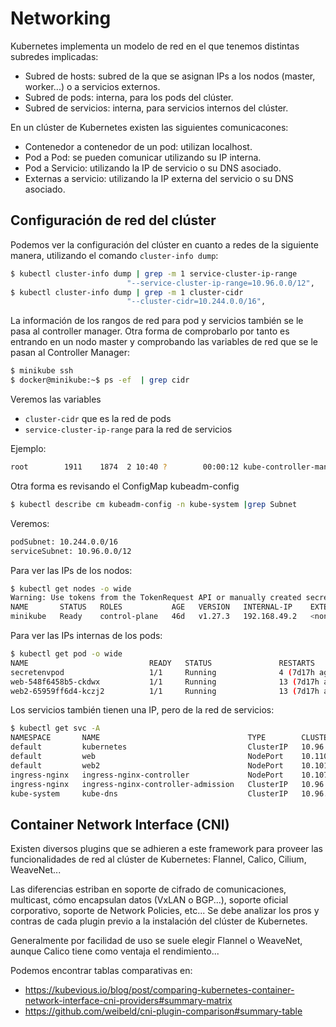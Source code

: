# Networking

Kubernetes implementa un modelo de red en el que tenemos distintas subredes implicadas:​

* Subred de hosts: subred de la que se asignan IPs a los nodos (master, worker...) o a servicios externos.​
* Subred de pods: interna, para los pods del clúster.​
* Subred de servicios: interna, para servicios internos del clúster.​

​En un clúster de Kubernetes existen las siguientes comunicacones:​

* Contenedor a contenedor de un pod: utilizan localhost.​
* Pod a Pod: se pueden comunicar utilizando su IP interna.​
* Pod a Servicio: utilizando la IP de servicio o su DNS asociado.​
* Externas a servicio: utilizando la IP externa del servicio o su DNS asociado.

## Configuración de red del clúster

Podemos ver la configuración del clúster en cuanto a redes de la siguiente manera, utilizando el comando `cluster-info dump`:
```bash
$ kubectl cluster-info dump | grep -m 1 service-cluster-ip-range
                          "--service-cluster-ip-range=10.96.0.0/12",
$ kubectl cluster-info dump | grep -m 1 cluster-cidr
                          "--cluster-cidr=10.244.0.0/16",
```
La información de los rangos de red para pod y servicios también se le pasa al controller manager. Otra forma de comprobarlo por tanto es entrando en un nodo master y comprobando las variables de red que se le pasan al Controller Manager:
```bash
$ minikube ssh
$ docker@minikube:~$ ps -ef  | grep cidr
```
Veremos las variables

*	`cluster-cidr` que es la red de pods
*	`service-cluster-ip-range` para la red de servicios

Ejemplo:
```bash
root        1911    1874  2 10:40 ?        00:00:12 kube-controller-manager --allocate-node-cidrs=true --authentication-kubeconfig=/etc/kubernetes/controller-manager.conf --authorization-kubeconfig=/etc/kubernetes/controller-manager.conf --bind-address=127.0.0.1 --client-ca-file=/var/lib/minikube/certs/ca.crt --cluster-cidr=10.244.0.0/16 --cluster-name=mk --cluster-signing-cert-file=/var/lib/minikube/certs/ca.crt --cluster-signing-key-file=/var/lib/minikube/certs/ca.key --controllers=*,bootstrapsigner,tokencleaner --kubeconfig=/etc/kubernetes/controller-manager.conf --leader-elect=false --requestheader-client-ca-file=/var/lib/minikube/certs/front-proxy-ca.crt --root-ca-file=/var/lib/minikube/certs/ca.crt --service-account-private-key-file=/var/lib/minikube/certs/sa.key --service-cluster-ip-range=10.96.0.0/12 --use-service-account-credentials=true
```
Otra forma es revisando el ConfigMap kubeadm-config
```bash
$ kubectl describe cm kubeadm-config -n kube-system |grep Subnet
```
Veremos:
```bash
podSubnet: 10.244.0.0/16
serviceSubnet: 10.96.0.0/12
```
Para ver las IPs de los nodos:
```bash
$ kubectl get nodes -o wide
Warning: Use tokens from the TokenRequest API or manually created secret-based tokens instead of auto-generated secret-based tokens.
NAME       STATUS   ROLES           AGE   VERSION   INTERNAL-IP    EXTERNAL-IP   OS-IMAGE             KERNEL-VERSION                CONTAINER-RUNTIME
minikube   Ready    control-plane   46d   v1.27.3   192.168.49.2   <none>        Ubuntu 22.04.2 LTS   3.10.0-1160.81.1.el7.x86_64   docker://24.0.4
```
Para ver las IPs internas de los pods:
```bash
$ kubectl get pod -o wide
NAME                           READY   STATUS               RESTARTS         AGE     IP               NODE       NOMINATED NODE   READINESS GATES
secretenvpod                   1/1     Running              4 (7d17h ago)    31d     10.244.120.112   minikube   <none>           <none>
web-548f6458b5-ckdwx           1/1     Running              13 (7d17h ago)   39d     10.244.120.99    minikube   <none>           <none>
web2-65959ff6d4-kczj2          1/1     Running              13 (7d17h ago)   39d     10.244.120.113   minikube   <none>           <none>
```
Los servicios también tienen una IP, pero de la red de servicios:
```bash
$ kubectl get svc -A
NAMESPACE       NAME                                 TYPE        CLUSTER-IP       EXTERNAL-IP   PORT(S)                      AGE
default         kubernetes                           ClusterIP   10.96.0.1        <none>        443/TCP                      39d
default         web                                  NodePort    10.110.175.65    <none>        8080:32112/TCP               39d
default         web2                                 NodePort    10.101.105.184   <none>        8080:32533/TCP               39d
ingress-nginx   ingress-nginx-controller             NodePort    10.107.215.140   <none>        80:32065/TCP,443:30994/TCP   39d
ingress-nginx   ingress-nginx-controller-admission   ClusterIP   10.96.102.172    <none>        443/TCP                      39d
kube-system     kube-dns                             ClusterIP   10.96.0.10       <none>        53/UDP,53/TCP,9153/TCP       39d
```
## Container Network Interface (CNI)
Existen diversos plugins que se adhieren a este framework para proveer las funcionalidades de red al clúster de Kubernetes: Flannel, Calico, Cilium, WeaveNet...

Las diferencias estriban en soporte de cifrado de comunicaciones, multicast, cómo encapsulan datos (VxLAN o BGP...), soporte oficial corporativo, soporte de Network Policies, etc... Se debe analizar los pros y contras de cada plugin previo a la instalación del clúster de Kubernetes.

Generalmente por facilidad de uso se suele elegir Flannel o WeaveNet, aunque Calico tiene como ventaja el rendimiento...

Podemos encontrar tablas comparativas en:

* https://kubevious.io/blog/post/comparing-kubernetes-container-network-interface-cni-providers#summary-matrix
* https://github.com/weibeld/cni-plugin-comparison#summary-table

